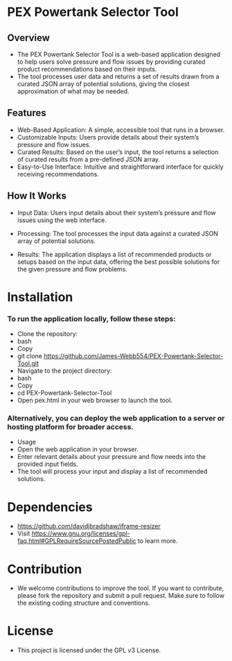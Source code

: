 # PEX Powertank Selector Tool

## Overview

- The PEX Powertank Selector Tool is a web-based application designed to help users solve pressure and flow issues by providing curated product recommendations based on their inputs.
- The tool processes user data and returns a set of results drawn from a curated JSON array of potential solutions, giving the closest approximation of what may be needed.

## Features

- Web-Based Application: A simple, accessible tool that runs in a browser.
- Customizable Inputs: Users provide details about their system’s pressure and flow issues.
- Curated Results: Based on the user’s input, the tool returns a selection of curated results from a pre-defined JSON array.
- Easy-to-Use Interface: Intuitive and straightforward interface for quickly receiving recommendations.

## How It Works

- Input Data: Users input details about their system’s pressure and flow issues using the web interface.

- Processing: The tool processes the input data against a curated JSON array of potential solutions.

- Results: The application displays a list of recommended products or setups based on the input data, offering the best possible solutions for the given pressure and flow problems.

# Installation

### To run the application locally, follow these steps:

- Clone the repository:
- bash
- Copy
- git clone https://github.com/James-Webb554/PEX-Powertank-Selector-Tool.git
- Navigate to the project directory:
- bash
- Copy
- cd PEX-Powertank-Selector-Tool
- Open pex.html in your web browser to launch the tool.

### Alternatively, you can deploy the web application to a server or hosting platform for broader access.

- Usage
- Open the web application in your browser.
- Enter relevant details about your pressure and flow needs into the provided input fields.
- The tool will process your input and display a list of recommended solutions.

# Dependencies
- https://github.com/davidjbradshaw/iframe-resizer
- Visit https://www.gnu.org/licenses/gpl-faq.html#GPLRequireSourcePostedPublic to learn more.

# Contribution
- We welcome contributions to improve the tool. If you want to contribute, please fork the repository and submit a pull request. Make sure to follow the existing coding structure and conventions.

# License
- This project is licensed under the GPL v3 License.
